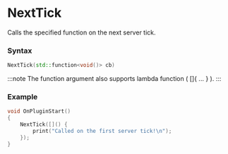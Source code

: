 # NextTick

Calls the specified function on the next server tick.

### Syntax

```cpp
NextTick(std::function<void()> cb)
```

:::note
The function argument also supports lambda function ( \[]\{ ... } ).
:::

### Example

```cpp
void OnPluginStart()
{
    NextTick([]() {
        print("Called on the first server tick!\n");
    });
}
```
